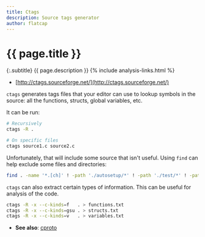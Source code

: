 ```yaml
---
title: Ctags
description: Source tags generator
author: flatcap
---
```


# {{ page.title }}

{:.subtitle}
{{ page.description }}
{% include analysis-links.html %}

- [http://ctags.sourceforge.net/](http://ctags.sourceforge.net/)

`ctags` generates tags files that your editor can use to lookup symbols in the source:
all the functions, structs, global variables, etc.

It can be run:

```sh
# Recursively
ctags -R .

# On specific files
ctags source1.c source2.c
```

Unfortunately, that will include some source that isn't useful.
Using `find` can help exclude some files and directories:

```sh
find . -name '*.[ch]' ! -path './autosetup/*' ! -path './test/*' ! -path './docs/*' ! -path './pgp*.c' | cut -b3- | xargs ctags
```

`ctags` can also extract certain types of information.
This can be useful for analysis of the code.

```sh
ctags -R -x --c-kinds=f   . > functions.txt
ctags -R -x --c-kinds=gsu . > structs.txt
ctags -R -x --c-kinds=v   . > variables.txt
```

- **See also**: [cproto](cproto)

